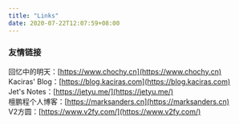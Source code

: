 ```yaml
---
title: "Links"
date: 2020-07-22T12:07:59+08:00
---
```

### 友情链接  
回忆中的明天：[https://www.chochy.cn](https://www.chochy.cn)  
Kaciras' Blog：[https://blog.kaciras.com](https://blog.kaciras.com)  
Jet's Notes：[https://jetyu.me/](https://jetyu.me/)  
檀鹏程个人博客：[https://marksanders.cn](https://marksanders.cn)  
V2方圆：[https://www.v2fy.com/](https://www.v2fy.com/)  